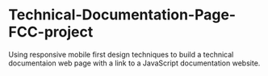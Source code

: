 # Technical-Documentation-Page-FCC-project

Using responsive mobile first design techniques to build a technical documentaion web page with a link to a JavaScript documentation website.
